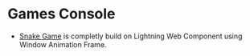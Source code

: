 # Games Console

- [Snake Game](https://salesarena-dev-ed.my.site.com/GamesConsole/) is completly build on Lightning Web Component using Window Animation Frame.